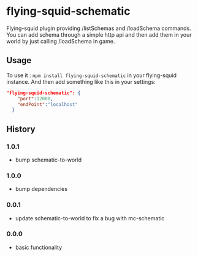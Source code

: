 # flying-squid-schematic

Flying-squid plugin providing /listSchemas and /loadSchema commands.
You can add schema through a simple http api and then add them in your world by just calling /loadSchema in game.

## Usage

To use it : `npm install flying-squid-schematic` in your flying-squid instance.
And then add something like this in your settings:
```json
"flying-squid-schematic": {
    "port":12000,
    "endPoint":"localhost"
  }
```

## History

### 1.0.1

* bump schematic-to-world

### 1.0.0

* bump dependencies

### 0.0.1

* update schematic-to-world to fix a bug with mc-schematic

### 0.0.0

* basic functionality
